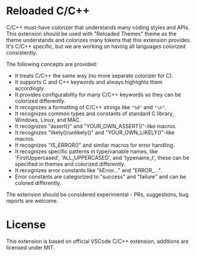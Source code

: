 # Reloaded C/C++

C/C++ must-have colorizer that understands many coding styles and APIs. This extension should be used with "Reloaded Themes" theme as the theme understands and colorizes many tokens that this extension provides. It's C/C++ specific, but we are working on having all languages colorized consistently.

The following concepts are provided:

  * It treats C/C++ the same way (no more separate colorizer for C).
  * It supports C and C++ keywords and always highlights them accordingly.
  * It provides configurability for many C/C++ keywords so they can be colorized differently.
  * It recognizes a formatting of C/C++ strings like `"%d"` and `"\n"`.
  * It recognizes common types and constants of standard C library, Windows, Linux, and MAC.
  * It recognizes "assert()" and "YOUR_OWN_ASSERT()"-like macros.
  * It recognizes "likely()/unlikely()" and "YOUR_OWN_LIKELY()"-like macros.
  * It recognizes "IS_ERROR()" and similar macros for error handling.
  * It recognizes specific patterns in type/variable names, like 'FirstUppercased', 'ALL_UPPERCASED', and 'typename_t', these can be specified in themes and colorized differently.
  * It recognizes error constants like "kError..." and "ERROR_...".
  * Error constants are categorized to "success" and "failure" and can be colored differently.

The extension should be considered experimental - PRs, suggestions, bug reports are welcome.

# License

This extension is based on official VSCode C/C++ extension, additions are licensed under MIT.
